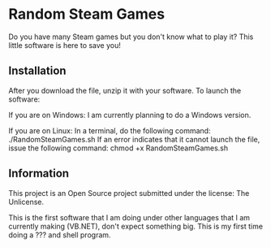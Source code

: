 # Random Steam Games
Do you have many Steam games but you don't know what to play it? This little software is here to save you!

## Installation
After you download the file, unzip it with your software. To launch the software:

If you are on Windows: I am currently planning to do a Windows version.

If you are on Linux:
In a terminal, do the following command: ./RandomSteamGames.sh
If an error indicates that it cannot launch the file, issue the following command: chmod +x RandomSteamGames.sh

## Information
This project is an Open Source project submitted under the license: The Unlicense.

This is the first software that I am doing under other languages that I am currently making (VB.NET), don't expect something big. This is my first time doing a ??? and shell program.
